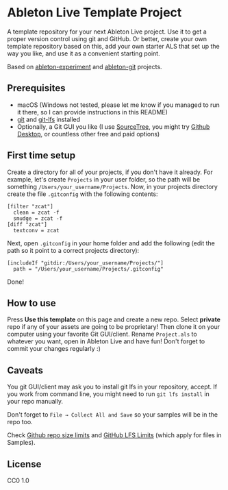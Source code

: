 # Ableton Live Template Project

A template repository for your next Ableton Live project. Use it to get a proper version control using git and GitHub. Or better, create your own template repository based on this, add your own starter ALS that set up the way you like, and use it as a convenient starting point.

Based on [ableton-experiment](https://github.com/mark-henry/ableton-experiment) and [ableton-git](https://github.com/clintburgos/ableton-git) projects.

## Prerequisites

- macOS (Windows not tested, please let me know if you managed to run it there, so I can provide instructions in this README)
- [git](https://docs.github.com/en/get-started/getting-started-with-git/set-up-git) and [git-lfs](https://docs.github.com/en/repositories/working-with-files/managing-large-files/installing-git-large-file-storage) installed
- Optionally, a Git GUI you like (I use [SourceTree](https://www.sourcetreeapp.com/), you might try [Github Desktop](https://desktop.github.com/), or countless other free and paid options)

## First time setup

Create a directory for all of your projects, if you don't have it already. For example, let's create `Projects` in your user folder, so the path will be something `/Users/your_username/Projects`. Now, in your projects directory create the file `.gitconfig` with the following contents:

```
[filter "zcat"]
  clean = zcat -f
  smudge = zcat -f
[diff "zcat"]
  textconv = zcat
```

Next, open `.gitconfig` in your home folder and add the following (edit the path so it point to a correct projects directory):

```
[includeIf "gitdir:/Users/your_username/Projects/"]
  path = "/Users/your_username/Projects/.gitconfig"
```

Done!

## How to use

Press **Use this template** on this page and create a new repo. Select **private** repo if any of your assets are going to be proprietary! Then clone it on your computer using your favorite Git GUI/client. Rename `Project.als` to whatever you want, open in Ableton Live and have fun! Don't forget to commit your changes regularly :)

## Caveats

You git GUI/client may ask you to install git lfs in your repository, accept. If you work from command line, you might need to run `git lfs install` in your repo manually.

Don't forget to `File → Collect All and Save` so your samples will be in the repo too.

Check [Github repo size limits](https://docs.github.com/en/repositories/working-with-files/managing-large-files/about-large-files-on-github) and [GitHub LFS Limits](https://docs.github.com/en/repositories/working-with-files/managing-large-files/about-git-large-file-storage) (which apply for files in Samples).

## License

CC0 1.0
